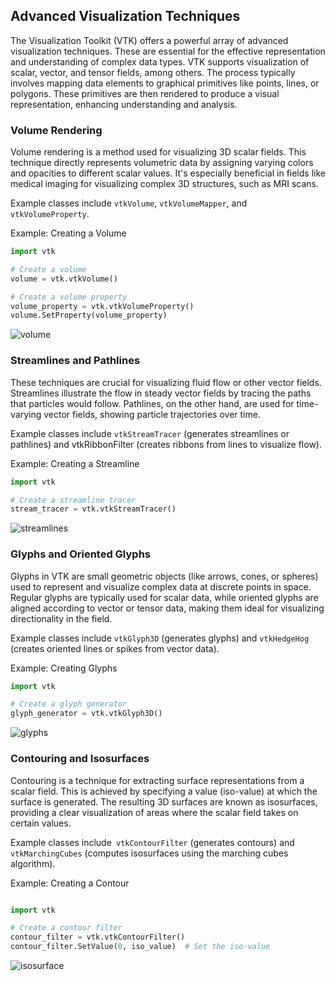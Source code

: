 ## Advanced Visualization Techniques

The Visualization Toolkit (VTK) offers a powerful array of advanced visualization techniques. These are essential for the effective representation and understanding of complex data types. VTK supports visualization of scalar, vector, and tensor fields, among others. The process typically involves mapping data elements to graphical primitives like points, lines, or polygons. These primitives are then rendered to produce a visual representation, enhancing understanding and analysis.

### Volume Rendering

Volume rendering is a method used for visualizing 3D scalar fields. This technique directly represents volumetric data by assigning varying colors and opacities to different scalar values. It's especially beneficial in fields like medical imaging for visualizing complex 3D structures, such as MRI scans.

Example classes include `vtkVolume`, `vtkVolumeMapper`, and `vtkVolumeProperty`.

Example: Creating a Volume

```python
import vtk

# Create a volume
volume = vtk.vtkVolume()

# Create a volume property
volume_property = vtk.vtkVolumeProperty()
volume.SetProperty(volume_property)
```

![volume](https://github.com/djeada/Vtk-Examples/assets/37275728/cec201b8-f89a-4791-a809-2aab6c796098)

### Streamlines and Pathlines

These techniques are crucial for visualizing fluid flow or other vector fields. Streamlines illustrate the flow in steady vector fields by tracing the paths that particles would follow. Pathlines, on the other hand, are used for time-varying vector fields, showing particle trajectories over time.

Example classes include `vtkStreamTracer` (generates streamlines or pathlines) and vtkRibbonFilter (creates ribbons from lines to visualize flow).

Example: Creating a Streamline

```python
import vtk

# Create a streamline tracer
stream_tracer = vtk.vtkStreamTracer()
```

![streamlines](https://github.com/djeada/Vtk-Examples/assets/37275728/afa95302-2dde-4892-aa19-9b52b79e07cd)

### Glyphs and Oriented Glyphs

Glyphs in VTK are small geometric objects (like arrows, cones, or spheres) used to represent and visualize complex data at discrete points in space. Regular glyphs are typically used for scalar data, while oriented glyphs are aligned according to vector or tensor data, making them ideal for visualizing directionality in the field.

Example classes include `vtkGlyph3D` (generates glyphs) and `vtkHedgeHog` (creates oriented lines or spikes from vector data).

Example: Creating Glyphs

```python
import vtk

# Create a glyph generator
glyph_generator = vtk.vtkGlyph3D()
```

![glyphs](https://github.com/djeada/Vtk-Examples/assets/37275728/b92cc007-f7d7-401c-9a38-b2974406dc2b)

### Contouring and Isosurfaces

Contouring is a technique for extracting surface representations from a scalar field. This is achieved by specifying a value (iso-value) at which the surface is generated. The resulting 3D surfaces are known as isosurfaces, providing a clear visualization of areas where the scalar field takes on certain values.

Example classes include` vtkContourFilter` (generates contours) and `vtkMarchingCubes` (computes isosurfaces using the marching cubes algorithm).

Example: Creating a Contour

```python

import vtk

# Create a contour filter
contour_filter = vtk.vtkContourFilter()
contour_filter.SetValue(0, iso_value)  # Set the iso-value
```

![isosurface](https://github.com/djeada/Vtk-Examples/assets/37275728/85cc591c-3abc-4759-b375-9f9a7f690b9a)

